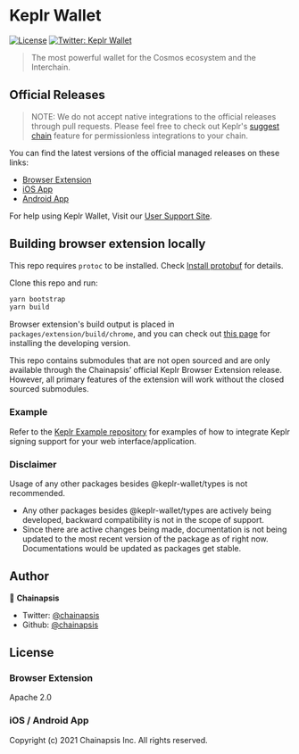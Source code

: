 # Keplr Wallet
[![License](https://img.shields.io/badge/License-Apache%202.0-blue.svg)](https://opensource.org/licenses/Apache-2.0)
[![Twitter: Keplr Wallet](https://img.shields.io/twitter/follow/keplrwallet.svg?style=social)](https://twitter.com/keplrwallet)

> The most powerful wallet for the Cosmos ecosystem and the Interchain.

## Official Releases

> NOTE: We do not accept native integrations to the official releases through pull requests. Please feel free to check out Keplr's [suggest chain](https://docs.keplr.app/api/suggest-chain.html) feature for permissionless integrations to your chain.

You can find the latest versions of the official managed releases on these links:
- [Browser Extension](https://chrome.google.com/webstore/detail/keplr/dmkamcknogkgcdfhhbddcghachkejeap)
- [iOS App](https://apps.apple.com/us/app/keplr-wallet/id1567851089)
- [Android App](https://play.google.com/store/apps/details?id=com.chainapsis.keplr)

For help using Keplr Wallet, Visit our [User Support Site](https://keplr.crunch.help).

## Building browser extension locally
This repo requires `protoc` to be installed. Check [Install protobuf](https://grpc.io/docs/protoc-installation/) for details.  

Clone this repo and run:
```sh
yarn bootstrap
yarn build
```

Browser extension's build output is placed in `packages/extension/build/chrome`, and you can check out [this page](https://developer.chrome.com/extensions/getstarted) for installing the developing version.

This repo contains submodules that are not open sourced and are only available through the Chainapsis’ official Keplr Browser Extension release. However, all primary features of the extension will work without the closed sourced submodules.


### Example
Refer to the [Keplr Example repository](https://github.com/chainapsis/keplr-example) for examples of how to integrate Keplr signing support for your web interface/application.

### Disclaimer
Usage of any other packages besides @keplr-wallet/types is not recommended.
 - Any other packages besides @keplr-wallet/types are actively being developed, backward compatibility is not in the scope of support.
 - Since there are active changes being made, documentation is not being updated to the most recent version of the package as of right now. Documentations would be updated as packages get stable.

## Author
👤 **Chainapsis**
* Twitter: [@chainapsis](https://twitter.com/chainapsis)
* Github: [@chainapsis](https://github.com/chainapsis)

## License
### Browser Extension 
Apache 2.0
### iOS / Android App
Copyright (c) 2021 Chainapsis Inc. All rights reserved.
